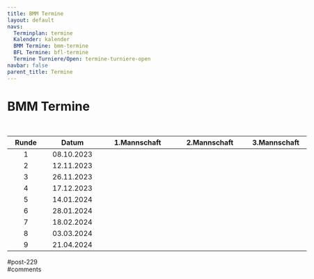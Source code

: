 ```yaml
---
title: BMM Termine 
layout: default
navs:
  Terminplan: termine
  Kalender: kalender
  BMM Termine: bmm-termine
  BFL Termine: bfl-termine
  Termine Turniere/Open: termine-turniere-open
navbar: false
parent_title: Termine
---
```

<div class="post-229 page type-page status-publish hentry" id="post-229">
<h1 class="entry-title">BMM Termine</h1>
<div class="entry-content">
<p> </p>
<table class="clean bmm" style="width: 688px;">
<thead>
<tr>
<th style="width: 84px;">Runde</th>
<th style="width: 129px;">Datum</th>
<th style="width: 155px;">1.Mannschaft</th>
<th style="width: 145px;">2.Mannschaft</th>
<th style="width: 126px;">3.Mannschaft</th>
</tr>
</thead>
<tbody>
<tr>
<td style="text-align: center; width: 84px;">1</td>
<td style="text-align: center; width: 129px;">08.10.2023</td>
<td nowrap="nowrap" style="width: 155px;"></td>
<td nowrap="nowrap" style="width: 145px;"></td>
<td style="width: 126px;"></td>
</tr>
<tr>
<td style="text-align: center; width: 84px;">2</td>
<td style="text-align: center; width: 129px;">12.11.2023</td>
<td style="width: 155px;"></td>
<td style="width: 145px;"></td>
<td nowrap="nowrap" style="width: 126px;"></td>
</tr>
<tr>
<td style="text-align: center; width: 84px;">3</td>
<td style="text-align: center; width: 129px;">26.11.2023</td>
<td style="width: 155px;"></td>
<td nowrap="nowrap" style="width: 145px;"></td>
<td nowrap="nowrap" style="width: 126px;"></td>
</tr>
<tr>
<td style="text-align: center; width: 84px;">4</td>
<td style="text-align: center; width: 129px;">17.12.2023</td>
<td style="width: 155px;"></td>
<td style="width: 145px;"></td>
<td nowrap="nowrap" style="width: 126px;"></td>
</tr>
<tr>
<td style="text-align: center; width: 84px;">5</td>
<td style="text-align: center; width: 129px;">14.01.2024</td>
<td style="width: 155px;"></td>
<td style="width: 145px;"></td>
<td style="width: 126px;"></td>
</tr>
<tr>
<td style="text-align: center; width: 84px;">6</td>
<td style="text-align: center; width: 129px;">28.01.2024</td>
<td style="width: 155px;"></td>
<td nowrap="nowrap" style="width: 145px;"></td>
<td style="width: 126px;"></td>
</tr>
<tr>
<td style="text-align: center; width: 84px;">7</td>
<td style="text-align: center; width: 129px;">18.02.2024</td>
<td style="width: 155px;"></td>
<td style="width: 145px;"></td>
<td nowrap="nowrap" style="width: 126px;"></td>
</tr>
<tr>
<td style="text-align: center; width: 84px;">8</td>
<td style="text-align: center; width: 129px;">03.03.2024</td>
<td style="width: 155px;"></td>
<td nowrap="nowrap" style="width: 145px;"></td>
<td style="width: 126px;"></td>
</tr>
<tr>
<td style="text-align: center; width: 84px;">9</td>
<td style="text-align: center; width: 129px;">21.04.2024</td>
<td nowrap="nowrap" style="width: 155px;"></td>
<td nowrap="nowrap" style="width: 145px;"></td>
<td style="width: 126px;"></td>
</tr>
</tbody>
</table>
</div><!-- .entry-content -->
</div> #post-229 
<div id="comments">
</div> #comments 
